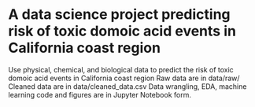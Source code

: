 # A data science project predicting risk of toxic domoic acid events in California coast region
Use physical, chemical, and biological data to predict the risk of toxic domoic acid events in California coast region
Raw data are in data/raw/
Cleaned data are in data/cleaned_data.csv
Data wrangling, EDA, machine learning code and figures are in Jupyter Notebook form.
